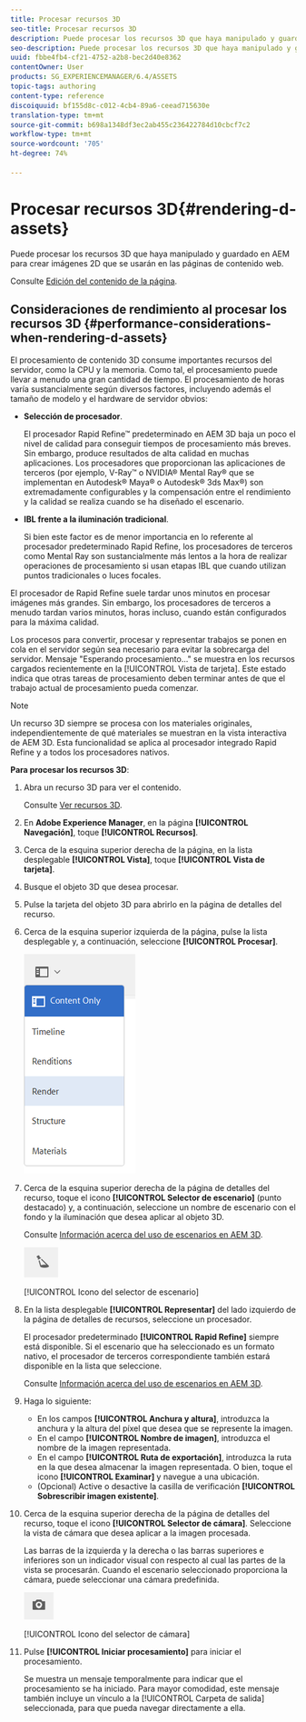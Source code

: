 ```yaml
---
title: Procesar recursos 3D
seo-title: Procesar recursos 3D
description: Puede procesar los recursos 3D que haya manipulado y guardado en AEM para crear imágenes 2D que se usarán en las páginas de contenido web.
seo-description: Puede procesar los recursos 3D que haya manipulado y guardado en AEM para crear imágenes 2D que se usarán en las páginas de contenido web.
uuid: fbbe4fb4-cf21-4752-a2b8-bec2d40e8362
contentOwner: User
products: SG_EXPERIENCEMANAGER/6.4/ASSETS
topic-tags: authoring
content-type: reference
discoiquuid: bf155d8c-c012-4cb4-89a6-ceead715630e
translation-type: tm+mt
source-git-commit: b698a1348df3ec2ab455c236422784d10cbcf7c2
workflow-type: tm+mt
source-wordcount: '705'
ht-degree: 74%

---
```



# Procesar recursos 3D{#rendering-d-assets}

Puede procesar los recursos 3D que haya manipulado y guardado en AEM para crear imágenes 2D que se usarán en las páginas de contenido web.

Consulte [Edición del contenido de la página](/help/sites-authoring/qg-page-authoring.md#editing-your-page-content).

## Consideraciones de rendimiento al procesar los recursos 3D {#performance-considerations-when-rendering-d-assets}

El procesamiento de contenido 3D consume importantes recursos del servidor, como la CPU y la memoria. Como tal, el procesamiento puede llevar a menudo una gran cantidad de tiempo. El procesamiento de horas varía sustancialmente según diversos factores, incluyendo además el tamaño de modelo y el hardware de servidor obvios:

* **Selección de procesador**.

    El procesador Rapid Refine™ predeterminado en AEM 3D baja un poco el nivel de calidad para conseguir tiempos de procesamiento más breves. Sin embargo, produce resultados de alta calidad en muchas aplicaciones. Los procesadores que proporcionan las aplicaciones de terceros (por ejemplo, V-Ray™ o NVIDIA® Mental Ray® que se implementan en Autodesk® Maya® o Autodesk® 3ds Max®) son extremadamente configurables y la compensación entre el rendimiento y la calidad se realiza cuando se ha diseñado el escenario.

* **IBL frente a la iluminación tradicional**.

   Si bien este factor es de menor importancia en lo referente al procesador predeterminado Rapid Refine, los procesadores de terceros como Mental Ray son sustancialmente más lentos a la hora de realizar operaciones de procesamiento si usan etapas IBL que cuando utilizan puntos tradicionales o luces focales.

El procesador de Rapid Refine suele tardar unos minutos en procesar imágenes más grandes. Sin embargo, los procesadores de terceros a menudo tardan varios minutos, horas incluso, cuando están configurados para la máxima calidad.

Los procesos para convertir, procesar y representar trabajos se ponen en cola en el servidor según sea necesario para evitar la sobrecarga del servidor. Mensaje &quot;Esperando procesamiento...&quot; se muestra en los recursos cargados recientemente en la [!UICONTROL Vista de tarjeta]. Este estado indica que otras tareas de procesamiento deben terminar antes de que el trabajo actual de procesamiento pueda comenzar.

>[!NOTE]
>
>Un recurso 3D siempre se procesa con los materiales originales, independientemente de qué materiales se muestran en la vista interactiva de AEM 3D. Esta funcionalidad se aplica al procesador integrado Rapid Refine y a todos los procesadores nativos.

**Para procesar los recursos 3D**:

1. Abra un recurso 3D para ver el contenido.

   Consulte [Ver recursos 3D](/help/sites-classic-ui-authoring/classicui-view-3d-assets.md).

1. En **Adobe Experience Manager**, en la página **[!UICONTROL Navegación]**, toque **[!UICONTROL Recursos]**.
1. Cerca de la esquina superior derecha de la página, en la lista desplegable **[!UICONTROL Vista]**, toque **[!UICONTROL Vista de tarjeta]**.
1. Busque el objeto 3D que desea procesar.

1. Pulse la tarjeta del objeto 3D para abrirlo en la página de detalles del recurso.
1. Cerca de la esquina superior izquierda de la página, pulse la lista desplegable y, a continuación, seleccione **[!UICONTROL Procesar]**.

   ![chlimage_1-13](assets/chlimage_1-13.png)

1. Cerca de la esquina superior derecha de la página de detalles del recurso, toque el icono **[!UICONTROL Selector de escenario]** (punto destacado) y, a continuación, seleccione un nombre de escenario con el fondo y la iluminación que desea aplicar al objeto 3D.

   Consulte [Información acerca del uso de escenarios en AEM 3D](/help/sites-classic-ui-authoring/classicui-stages-aem3d.md).

   ![chlimage_1-14](assets/chlimage_1-14.png)

   [!UICONTROL Icono del selector de escenario]

1. En la lista desplegable **[!UICONTROL Representar]** del lado izquierdo de la página de detalles de recursos, seleccione un procesador.

   El procesador predeterminado **[!UICONTROL Rapid Refine]** siempre está disponible. Si el escenario que ha seleccionado es un formato nativo, el procesador de terceros correspondiente también estará disponible en la lista que seleccione.

   Consulte [Información acerca del uso de escenarios en AEM 3D](/help/sites-classic-ui-authoring/classicui-stages-aem3d.md).

1. Haga lo siguiente:

   * En los campos **[!UICONTROL Anchura y altura]**, introduzca la anchura y la altura del píxel que desea que se represente la imagen.
   * En el campo **[!UICONTROL Nombre de imagen]**, introduzca el nombre de la imagen representada.
   * En el campo **[!UICONTROL Ruta de exportación]**, introduzca la ruta en la que desea almacenar la imagen representada. O bien, toque el icono **[!UICONTROL Examinar]** y navegue a una ubicación.
   * (Opcional) Active o desactive la casilla de verificación **[!UICONTROL Sobrescribir imagen existente]**.

1. Cerca de la esquina superior derecha de la página de detalles del recurso, toque el icono **[!UICONTROL Selector de cámara]**. Seleccione la vista de cámara que desea aplicar a la imagen procesada.

   Las barras de la izquierda y la derecha o las barras superiores e inferiores son un indicador visual con respecto al cual las partes de la vista se procesarán. Cuando el escenario seleccionado proporciona la cámara, puede seleccionar una cámara predefinida.

   ![chlimage_1-15](assets/chlimage_1-15.png)

   [!UICONTROL Icono del selector de cámara]

1. Pulse **[!UICONTROL Iniciar procesamiento]** para iniciar el procesamiento.

   Se muestra un mensaje temporalmente para indicar que el procesamiento se ha iniciado. Para mayor comodidad, este mensaje también incluye un vínculo a la [!UICONTROL Carpeta de salida] seleccionada, para que pueda navegar directamente a ella.

